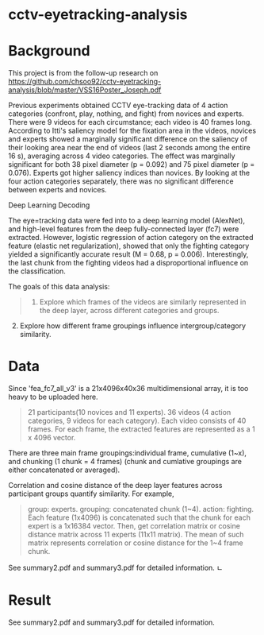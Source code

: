 # cctv-eyetracking-analysis

# Background

This project is from the follow-up research on https://github.com/chsoo92/cctv-eyetracking-analysis/blob/master/VSS16Poster_Joseph.pdf

Previous experiments obtained CCTV eye-tracking data of 4 action categories (confront, play, nothing, and fight) from novices and experts. There were 9 videos for each circumstance; each video is 40 frames long. According to Itti's saliency model for the fixation area in the videos, novices and experts showed a marginally significant difference on the saliency of their looking area near the end of videos (last 2 seconds among the entire 16 s), averaging across 4 video categories. The effect was marginally significant for both 38 pixel diameter (p = 0.092) and 75 pixel diameter (p = 0.076). Experts got higher saliency indices than novices. By looking at the four action categories separately, there was no significant difference between experts and novices.

Deep Learning Decoding

The eye=tracking data were fed into to a deep learning model (AlexNet), and high-level features from the deep fully-connected layer (fc7) were extracted. However, logistic regression of action category on the extracted feature (elastic net regularization), showed that only the fighting category yielded a significantly accurate result (M = 0.68, p = 0.006). Interestingly, the last chunk from the fighting videos had a disproportional influence on the classification.

The goals of this data analysis:
> 1. Explore which frames of the videos are similarly represented in the deep layer, across different categories and groups. 
2. Explore how different frame groupings influence intergroup/category similarity.

# Data

Since 'fea_fc7_all_v3' is a 21x4096x40x36 multidimensional array, it is too heavy to be uploaded here.
> 21 participants(10 novices and 11 experts).
>36 videos (4 action categories, 9 videos for each category).
>Each video consists of 40 frames.
>For each frame, the extracted features are represented as a 1 x 4096 vector.

There are three main frame groupings:individual frame, cumulative (1~x), and chunking (1 chunk = 4 frames) (chunk and cumlative groupings are either concatenated or averaged).

Correlation and cosine distance of the deep layer features across participant groups quantify similarity.
For example, 
> group: experts. grouping: concatenated chunk (1~4). action: fighting. Each feature (1x4096) is concatenated such that the chunk for each expert is a 1x16384 vector. Then, get correlation matrix or cosine distance matrix across 11 experts (11x11 matrix). The mean of such matrix represents correlation or cosine distance for the 1~4 frame chunk.

See summary2.pdf and summary3.pdf for detailed information.
ㄴ

# Result

See summary2.pdf and summary3.pdf for detailed information.






